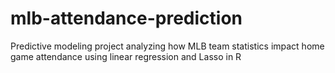 # mlb-attendance-prediction
Predictive modeling project analyzing how MLB team statistics impact home game attendance using linear regression and Lasso in R
